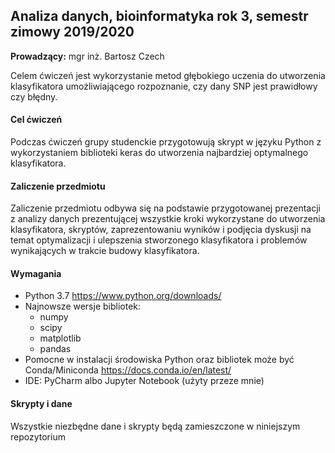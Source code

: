 ## Analiza danych, bioinformatyka rok 3, semestr zimowy 2019/2020
**Prowadzący:** mgr inż. Bartosz Czech

Celem ćwiczeń jest wykorzystanie metod głębokiego uczenia do utworzenia klasyfikatora umożliwiającego rozpoznanie, czy dany SNP jest prawidłowy czy błędny. 

#### Cel ćwiczeń

Podczas ćwiczeń grupy studenckie przygotowują skrypt w języku Python z wykorzystaniem biblioteki keras do utworzenia najbardziej optymalnego klasyfikatora.

#### Zaliczenie przedmiotu

Zaliczenie przedmiotu odbywa się na podstawie przygotowanej prezentacji z analizy danych prezentującej wszystkie kroki wykorzystane do utworzenia klasyfikatora, skryptów, zaprezentowaniu wyników i podjęcia dyskusji na temat optymalizacji i ulepszenia stworzonego klasyfikatora i problemów wynikających w trakcie budowy klasyfikatora. 

#### Wymagania

* Python 3.7 https://www.python.org/downloads/
* Najnowsze wersje bibliotek:
	* numpy
	* scipy
	* matplotlib
	* pandas
* Pomocne w instalacji środowiska Python oraz bibliotek może być Conda/Miniconda https://docs.conda.io/en/latest/
* IDE: PyCharm albo Jupyter Notebook (użyty przeze mnie)

#### Skrypty i dane

Wszystkie niezbędne dane i skrypty będą zamieszczone w niniejszym repozytorium
